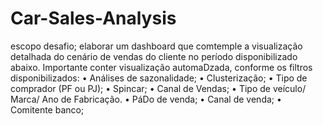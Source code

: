# Car-Sales-Analysis

escopo desafio; elaborar um dashboard que comtemple a visualização
detalhada do cenário de vendas do cliente no período disponibilizado abaixo.
Importante conter visualização automaDzada, conforme os filtros disponibilizados:
• Análises de sazonalidade;
• Clusterização;
• Tipo de comprador (PF ou PJ);
• Spincar;
• Canal de Vendas;
• Tipo de veículo/ Marca/ Ano de Fabricação.
• PáDo de venda;
• Canal de venda;
• Comitente banco;
